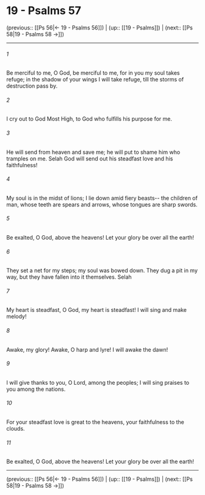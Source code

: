 # 19 - Psalms 57

(previous:: [[Ps 56|← 19 - Psalms 56]]) | (up:: [[19 - Psalms]]) | (next:: [[Ps 58|19 - Psalms 58 →]])

***


###### 1 
Be merciful to me, O God, be merciful to me, for in you my soul takes refuge; in the shadow of your wings I will take refuge, till the storms of destruction pass by. 

###### 2 
I cry out to God Most High, to God who fulfills his purpose for me. 

###### 3 
He will send from heaven and save me; he will put to shame him who tramples on me. Selah God will send out his steadfast love and his faithfulness! 

###### 4 
My soul is in the midst of lions; I lie down amid fiery beasts-- the children of man, whose teeth are spears and arrows, whose tongues are sharp swords. 

###### 5 
Be exalted, O God, above the heavens! Let your glory be over all the earth! 

###### 6 
They set a net for my steps; my soul was bowed down. They dug a pit in my way, but they have fallen into it themselves. Selah 

###### 7 
My heart is steadfast, O God, my heart is steadfast! I will sing and make melody! 

###### 8 
Awake, my glory! Awake, O harp and lyre! I will awake the dawn! 

###### 9 
I will give thanks to you, O Lord, among the peoples; I will sing praises to you among the nations. 

###### 10 
For your steadfast love is great to the heavens, your faithfulness to the clouds. 

###### 11 
Be exalted, O God, above the heavens! Let your glory be over all the earth!

***

(previous:: [[Ps 56|← 19 - Psalms 56]]) | (up:: [[19 - Psalms]]) | (next:: [[Ps 58|19 - Psalms 58 →]])
